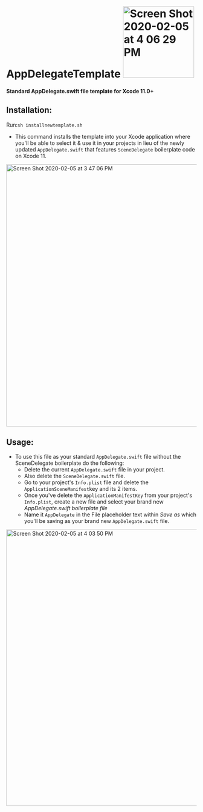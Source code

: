 # AppDelegateTemplate <img width="188" alt="Screen Shot 2020-02-05 at 4 06 29 PM" src="https://user-images.githubusercontent.com/21044119/73883215-8c242d80-4831-11ea-824c-8991d495d097.png">

#### Standard AppDelegate.swift file template for Xcode 11.0+


## Installation:
Run:`sh installnewtemplate.sh`
- This command installs the template into your Xcode application where you'll be able to select it & use it in your projects in lieu of the newly updated `AppDelegate.swift` that features `SceneDelegate` boilerplate code on Xcode 11.  

<img width="692" alt="Screen Shot 2020-02-05 at 3 47 06 PM" src="https://user-images.githubusercontent.com/21044119/73881729-df48b100-482e-11ea-9f89-acfc16a64c98.png">

## Usage:
- To use this file as your standard `AppDelegate.swift` file without the SceneDelegate boilerplate do the following:
  - Delete the current `AppDelegate.swift` file in your project.
  - Also delete the `SceneDelegate.swift` file. 
  - Go to your project's `Info.plist` file and delete the `ApplicationSceneManifest`key and its 2 items.
  - Once you've delete the `ApplicationManifestKey` from your project's `Info.plist`, create a new file and select your brand new *AppDelegate.swift boilerplate file*
  - Name it `AppDelegate` in the File placeholder text within _Save as_ which you'll be saving as your brand new `AppDelegate.swift` file.  
 
<img width="730" alt="Screen Shot 2020-02-05 at 4 03 50 PM" src="https://user-images.githubusercontent.com/21044119/73883001-20da5b80-4831-11ea-8cc1-65ebb8b32a35.png">
